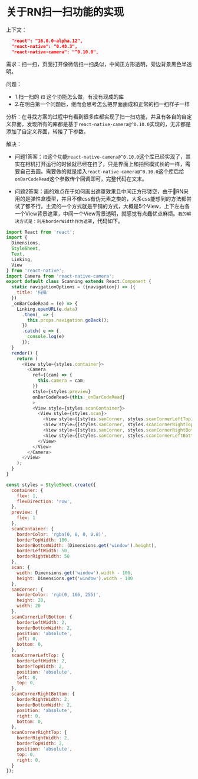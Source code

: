 关于RN扫一扫功能的实现
=========

上下文：

```json
  "react": "16.0.0-alpha.12",
  "react-native": "0.48.3",
  "react-native-camera": "^0.10.0",
```

需求：扫一扫，页面打开像微信扫一扫类似，中间正方形透明，旁边背景黑色半透明。

问题：

- 1.扫一扫的 `扫` 这个功能怎么做，有没有现成的库
- 2.在明白第一个问题后，继而会思考怎么把界面画成和正常的扫一扫样子一样

分析：在寻找方案的过程中有看到很多库都实现了扫一扫功能，并且有各自的自定义界面，发现所有的库都是基于`react-native-camera@^0.10.0`实现的，无非都是添加了自定义界面，转接了下参数。

解决：

- 问题1答案：`扫`这个功能`react-native-camera@^0.10.0`这个库已经实现了，其实在相机打开运行的时候就已经在扫了，只是界面上和拍照模式长的一样，需要自己去画。需要做的就是接入`react-native-camera@^0.10.0`这个库后给`onBarCodeRead`这个参数传个回调即可，完整代码在文末。

- 问题2答案：画的难点在于如何画出遮罩效果且中间正方形镂空，由于RN采用的是弹性盒模型，并且不像css有伪元素之类的，大多css能想到的方法都尝试了都不行。主流的一个方式就是平铺的方式，大概是5个View，上下左右各一个View背景遮罩，中间一个View背景透明，就感觉有点蠢优点麻烦。`我的解决方式是：利用borderWidth作为遮罩`，代码如下。

```js
import React from 'react';
import {
  Dimensions,
  StyleSheet,
  Text,
  Linking,
  View
} from 'react-native';
import Camera from 'react-native-camera';
export default class Scanning extends React.Component {
  static navigationOptions = ({navigation}) => ({
    title: '扫描'
  })
  _onBarCodeRead = (e) => {
    Linking.openURL(e.data)
      .then(_ => {
        this.props.navigation.goBack();
      })
      .catch( e => {
        console.log(e)
      });
  }
  render() {
    return (
      <View style={styles.container}>
        <Camera
          ref={(cam) => {
            this.camera = cam;
          }}
          style={styles.preview}
          onBarCodeRead={this._onBarCodeRead}
          >
          <View style={styles.scanContainer}>
            <View style={styles.scan}>
              <View style={[styles.sanCorner, styles.scanCornerLeftTop]}></View>
              <View style={[styles.sanCorner, styles.scanCornerRightTop]}></View>
              <View style={[styles.sanCorner, styles.scanCornerRightBottom]}></View>
              <View style={[styles.sanCorner, styles.scanCornerLeftBottom]}></View>
            </View>
          </View>
        </Camera>
      </View>
    );
  }
}

const styles = StyleSheet.create({
  container: {
    flex: 1,
    flexDirection: 'row',
  },
  preview: {
    flex: 1
  },
  scanContainer: {
    borderColor: 'rgba(0, 0, 0, 0.8)',
    borderTopWidth: 100,
    borderBottomWidth: (Dimensions.get('window').height),
    borderLeftWidth: 50,
    borderRightWidth: 50
  },
  scan: {
    width: Dimensions.get('window').width - 100,
    height: Dimensions.get('window').width - 100
  },
  sanCorner: {
    borderColor: 'rgb(0, 166, 255)',
    height: 20,
    width: 20
  },
  scanCornerLeftBottom: {
    borderLeftWidth: 2,
    borderBottomWidth: 2,
    position: 'absolute',
    left: 0,
    bottom: 0,
  },
  scanCornerLeftTop: {
    borderLeftWidth: 2,
    borderTopWidth: 2,
    position: 'absolute',
    left: 0,
    top: 0,
  },
  scanCornerRightBottom: {
    borderRightWidth: 2,
    borderBottomWidth: 2,
    position: 'absolute',
    right: 0,
    bottom: 0,
  },
  scanCornerRightTop: {
    borderRightWidth: 2,
    borderTopWidth: 2,
    position: 'absolute',
    top: 0,
    right: 0,
  }
});
```